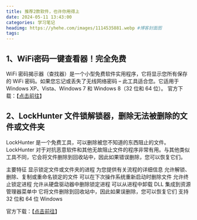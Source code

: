 ```yaml
---
title: 推荐2款软件，也许你用得上
date: 2024-05-11 13:43:00
categories: 学习笔记
headimg: https://yhehe.com/images/1114535881.webp #博客封面图
tags:
---
```

## 1、WiFi密码一键查看器！完全免费

WiFi 密码揭示器（查找器）是一个小型免费软件实用程序，它将显示您所有保存的 WiFi 密码。如果您忘记或丢失了无线网络密码 – 此工具适合您。它适用于 Windows XP、Vista、Windows 7 和 Windows 8（32 位和 64 位）。
官方下载：【[点击前往](https://www.magicaljellybean.com/wifi-password-revealer/)】


## 2、LockHunter 文件锁解锁器，删除无法被删除的文件或文件夹

LockHunter 是一个免费工具，可以删除被您不知道的东西阻止的文件。 LockHunter 对于对抗恶意软件和其他无故阻止文件的程序非常有用。与其他类似工具不同，它会将文件删除到回收站中，因此如果错误删除，您可以恢复它们。

主要特征
显示锁定文件或文件夹的进程
为您提供有关流程的详细信息
允许解锁、删除、复制或重命名锁定的文件
可以在下次操作系统重新启动时删除文件
允许终止锁定进程
允许从硬盘驱动器中删除锁定进程
可以从进程中卸载 DLL
集成到资源管理器菜单中
它将文件删除到回收站中，因此如果误删除，您可以恢复它们
支持 32 位和 64 位 Windows


官方下载：【[点击前往](https://lockhunter.com/)】


